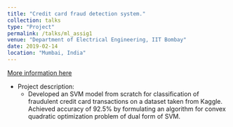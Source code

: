 ```yaml
---
title: "Credit card fraud detection system."
collection: talks
type: "Project"
permalink: /talks/ml_assig1
venue: "Department of Electrical Engineering, IIT Bombay"
date: 2019-02-14
location: "Mumbai, India"
---
```

[More information here](/images/ML_assignment_2.tar.gz)

* Project description:
  * Developed an SVM model from scratch for classification of fraudulent credit card transactions on a dataset
taken from Kaggle. Achieved accuracy of 92.5% by formulating an algorithm for convex quadratic optimization problem of dual form of SVM.
